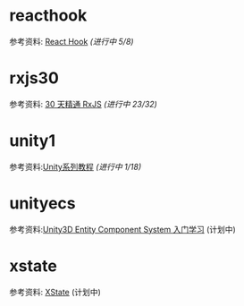 # reacthook

参考资料: [React Hook](https://react.docschina.org/docs/hooks-overview.html) _(进行中 5/8)_

# rxjs30

参考资料: [30 天精通 RxJS](https://blog.jerry-hong.com/series/rxjs/) _(进行中 23/32)_

# unity1

参考资料:[Unity系列教程](https://www.yuque.com/henjihenguanjian/technicalarticles/dsoxgs) _(进行中 1/18)_

# unityecs

参考资料:[Unity3D Entity Component System 入门学习](https://blog.csdn.net/u012632851/category_7034956.html) (计划中)

# xstate

参考资料: [XState](https://blog.jerry-hong.com/posts/xstate-introduction/) (计划中)
